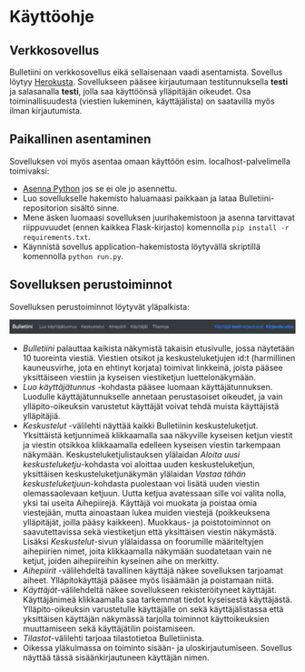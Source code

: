 # Käyttöohje

## Verkkosovellus

Bulletiini on verkkosovellus eikä sellaisenaan vaadi asentamista. Sovellus löytyy [Herokusta](https://bulletiini.herokuapp.com/). Sovellukseen pääsee kirjautumaan testitunnuksella **testi** ja salasanalla **testi**, jolla saa käyttöönsä ylläpitäjän oikeudet. Osa toiminallisuudesta (viestien lukeminen, käyttäjälista) on saatavilla myös ilman kirjautumista.

## Paikallinen asentaminen

Sovelluksen voi myös asentaa omaan käyttöön esim. localhost-palvelimella toimivaksi:

* [Asenna Python](https://www.python.org/downloads/) jos se ei ole jo asennettu.
* Luo sovellukselle hakemisto haluamaasi paikkaan ja lataa Bulletiini-repositorion sisältö sinne.
* Mene äsken luomaasi sovelluksen juurihakemistoon ja asenna tarvittavat riippuvuudet (ennen kaikkea Flask-kirjasto) komennolla ``pip install -r requirements.txt``.
* Käynnistä sovellus application-hakemistosta löytyvällä skriptillä komennolla ``python run.py``.

## Sovelluksen perustoiminnot

Sovelluksen perustoiminnot löytyvät yläpalkista:

![](bulletin_ui.png)

* _Bulletiini_ palauttaa kaikista näkymistä takaisin etusivulle, jossa näytetään 10 tuoreinta viestiä. Viestien otsikot ja keskusteluketjujen id:t (harmillinen kauneusvirhe, jota en ehtinyt korjata) toimivat linkkeinä, joista pääsee yksittäiseen viestiin ja kyseisen viestiketjun luettelonäkymään.
* _Luo käyttäjätunnus_ -kohdasta pääsee luomaan käyttäjätunnuksen. Luodulle käyttäjätunnukselle annetaan perustasoiset oikeudet, ja vain ylläpito-oikeuksin varustetut käyttäjät voivat tehdä muista käyttäjistä ylläpitäjiä.
* _Keskustelut_ -välilehti näyttää kaikki Bulletiinin keskusteluketjut. Yksittäistä ketjunnimeä klikkaamalla saa näkyville kyseisen ketjun viestit ja viestin otsikkoa klikkaamalla edelleen kyseisen viestin tarkempaan näkymään. Keskusteluketjulistauksen ylälaidan _Aloita uusi keskusteluketju_-kohdasta voi aloittaa uuden keskusteluketjun, yksittäisen keskusteluketjunäkymän ylälaidan _Vastaa tähän keskusteluketjuun_-kohdasta puolestaan voi lisätä uuden viestin olemassaolevaan ketjuun. Uutta ketjua avatessaan sille voi valita nolla, yksi tai useita Aihepiirejä. Käyttäjä voi muokata ja poistaa omia viestejään, mutta ainoastaan lukea muiden viestejä (poikkeuksena ylläpitäjät, joilla pääsy kaikkeen). Muokkaus- ja poistotoiminnot on saavutettavissa sekä viestiketjun että yksittäisen viestin näkymästä. Lisäksi _Keskustelut_-sivun ylälaidassa on foorumille määriteltyjen aihepiirien nimet, joita klikkaamalla näkymään suodatetaan vain ne ketjut, joiden aihepiireihin kyseinen aihe on merkitty.
* _Aihepiirit_ -välilehdeltä tavallinen käyttäjä näkee sovelluksen tarjoamat aiheet. Ylläpitokäyttäjä pääsee myös lisäämään ja poistamaan niitä.
* _Käyttäjät_-välilehdeltä näkee sovellukseen rekisteröityneet käyttäjät. Käyttäjänimeä klikkaamalla saa tarkemmat tiedot kyseisestä käyttäjästä. Ylläpito-oikeuksin varustetulle käyttäjälle on sekä käyttäjälistassa että yksittäisen käyttäjän näkymässä tarjolla toiminnot käyttoikeuksien muuttamiseen sekä käyttäjätilin poistamiseen.
* _Tilastot_-välilehti tarjoaa tilastotietoa Bulletiinista.
* Oikessa yläkulmassa on toiminto sisään- ja uloskirjautumiseen. Sovellus näyttää tässä sisäänkirjautuneen käyttäjän nimen.

